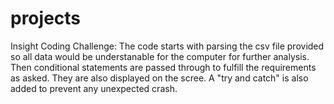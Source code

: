 # projects
Insight Coding Challenge:
The code starts with parsing the csv file provided so all data would be understanable for the computer for further analysis. Then conditional statements are passed through to fulfill the requirements as asked. They are also displayed on the scree. A "try and catch" is also added to prevent any unexpected crash.

